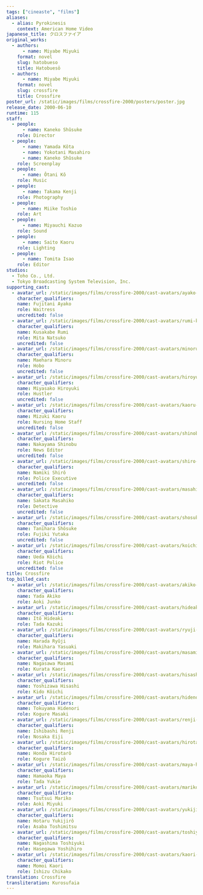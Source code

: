 ```yaml
---
tags: ["cineaste", "films"]
aliases:
  - alias: Pyrokinesis
    context: American Home Video
japanese_title: クロスファイア
original_works:
  - authors:
      - name: Miyabe Miyuki
    format: novel
    slug: hatobueso
    title: Hatobuesō
  - authors:
      - name: Miyabe Miyuki
    format: novel
    slug: crossfire
    title: Crossfire
poster_url: /static/images/films/crossfire-2000/posters/poster.jpg
release_date: 2000-06-10
runtime: 115
staff:
  - people:
      - name: Kaneko Shûsuke
    role: Director
  - people:
      - name: Yamada Kôta
      - name: Yokotani Masahiro
      - name: Kaneko Shûsuke
    role: Screenplay
  - people:
      - name: Ôtani Kô
    role: Music
  - people:
      - name: Takama Kenji
    role: Photography
  - people:
      - name: Miike Toshio
    role: Art
  - people:
      - name: Miyauchi Kazuo
    role: Sound
  - people:
      - name: Saito Kaoru
    role: Lighting
  - people:
      - name: Tomita Isao
    role: Editor
studios:
  - Toho Co., Ltd.
  - Tokyo Broadcasting System Television, Inc.
supporting_cast:
  - avatar_url: /static/images/films/crossfire-2000/cast-avatars/ayako-fujitani-0.jpg
    character_qualifiers:
    name: Fujitani Ayako
    role: Waitress
    uncredited: false
  - avatar_url: /static/images/films/crossfire-2000/cast-avatars/rumi-kusakabe-0.jpg
    character_qualifiers:
    name: Kusakabe Rumi
    role: Mita Natsuko
    uncredited: false
  - avatar_url: /static/images/films/crossfire-2000/cast-avatars/minoru-maebara-0.jpg
    character_qualifiers:
    name: Maehara Minoru
    role: Hobo
    uncredited: false
  - avatar_url: /static/images/films/crossfire-2000/cast-avatars/hiroyuki-miyasako-0.jpg
    character_qualifiers:
    name: Miyasako Hiroyuki
    role: Hustler
    uncredited: false
  - avatar_url: /static/images/films/crossfire-2000/cast-avatars/kaoru-mizuki-0.jpg
    character_qualifiers:
    name: Mizuki Kaoru
    role: Nursing Home Staff
    uncredited: false
  - avatar_url: /static/images/films/crossfire-2000/cast-avatars/shinobu-nakayama-0.jpg
    character_qualifiers:
    name: Nakayama Shinobu
    role: News Editor
    uncredited: false
  - avatar_url: /static/images/films/crossfire-2000/cast-avatars/shiro-namiki-0.jpg
    character_qualifiers:
    name: Namiki Shirô
    role: Police Executive
    uncredited: false
  - avatar_url: /static/images/films/crossfire-2000/cast-avatars/masahiko-sakata-0.jpg
    character_qualifiers:
    name: Sakata Masahiko
    role: Detective
    uncredited: false
  - avatar_url: /static/images/films/crossfire-2000/cast-avatars/shosuke-tanihara-0.jpg
    character_qualifiers:
    name: Tanihara Shôsuke
    role: Fujiki Yutaka
    uncredited: false
  - avatar_url: /static/images/films/crossfire-2000/cast-avatars/koichi-ueda-0.jpg
    character_qualifiers:
    name: Ueda Kôichi
    role: Riot Police
    uncredited: false
title: Crossfire
top_billed_cast:
  - avatar_url: /static/images/films/crossfire-2000/cast-avatars/akiko-yada-0.jpg
    character_qualifiers:
    name: Yada Akiko
    role: Aoki Junko
  - avatar_url: /static/images/films/crossfire-2000/cast-avatars/hideaki-ito-0.jpg
    character_qualifiers:
    name: Itô Hideaki
    role: Tada Kazuki
  - avatar_url: /static/images/films/crossfire-2000/cast-avatars/ryuji-harada-0.jpg
    character_qualifiers:
    name: Harada Ryûji
    role: Makihara Yasuaki
  - avatar_url: /static/images/films/crossfire-2000/cast-avatars/masami-nagasawa-0.jpg
    character_qualifiers:
    name: Nagasawa Masami
    role: Kurata Kaori
  - avatar_url: /static/images/films/crossfire-2000/cast-avatars/hisashi-yoshizawa-0.jpg
    character_qualifiers:
    name: Yoshizawa Hisashi
    role: Kido Kôichi
  - avatar_url: /static/images/films/crossfire-2000/cast-avatars/hidenori-tokuyama-0.jpg
    character_qualifiers:
    name: Tokuyama Hidenori
    role: Kogure Masaki
  - avatar_url: /static/images/films/crossfire-2000/cast-avatars/renji-ishibashi-0.jpg
    character_qualifiers:
    name: Ishibashi Renji
    role: Nosaka Eiji
  - avatar_url: /static/images/films/crossfire-2000/cast-avatars/hirotaro-honda-0.jpg
    character_qualifiers:
    name: Honda Hirotarô
    role: Kogure Taizô
  - avatar_url: /static/images/films/crossfire-2000/cast-avatars/maya-hamaoka-0.jpg
    character_qualifiers:
    name: Hamaoka Maya
    role: Tada Yukie
  - avatar_url: /static/images/films/crossfire-2000/cast-avatars/mariko-tsutsui-0.jpg
    character_qualifiers:
    name: Tsutsui Mariko
    role: Aoki Miyuki
  - avatar_url: /static/images/films/crossfire-2000/cast-avatars/yukijiro-hotaru-0.jpg
    character_qualifiers:
    name: Hotaru Yukijirô
    role: Asaba Toshimitsu
  - avatar_url: /static/images/films/crossfire-2000/cast-avatars/toshiyuki-nagashima-0.jpg
    character_qualifiers:
    name: Nagashima Toshiyuki
    role: Hasegawa Yoshihiro
  - avatar_url: /static/images/films/crossfire-2000/cast-avatars/kaori-momoi-0.jpg
    character_qualifiers:
    name: Momoi Kaori
    role: Ishizu Chikako
translation: Crossfire
transliteration: Kurosufaia
---
```

